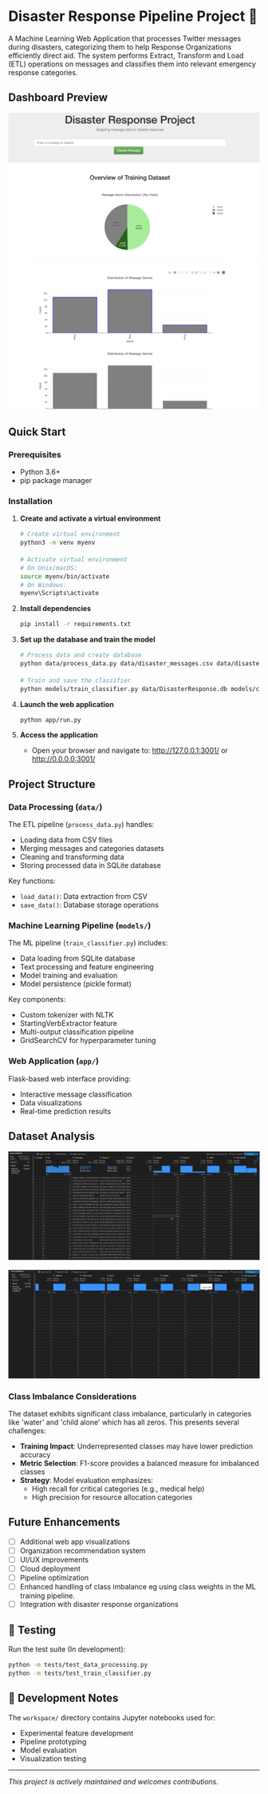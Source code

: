 # Disaster Response Pipeline Project 🚨

A Machine Learning Web Application that processes Twitter messages during disasters, categorizing them to help Response Organizations efficiently direct aid. The system performs Extract, Transform and Load (ETL) operations on messages and classifies them into relevant emergency response categories.

## Dashboard Preview

![Disaster Response Dashboard](assets/DisasterResponseDashboard.png)
![Analysis Plots](assets/Plots.png)



## Quick Start

### Prerequisites

- Python 3.6+
- pip package manager

### Installation

1. **Create and activate a virtual environment**
   ```bash
   # Create virtual environment
   python3 -m venv myenv
   
   # Activate virtual environment
   # On Unix/macOS:
   source myenv/bin/activate
   # On Windows:
   myenv\Scripts\activate
   ```

2. **Install dependencies**
   ```bash
   pip install -r requirements.txt
   ```

3. **Set up the database and train the model**
   ```bash
   # Process data and create database
   python data/process_data.py data/disaster_messages.csv data/disaster_categories.csv data/DisasterResponse.db
   
   # Train and save the classifier
   python models/train_classifier.py data/DisasterResponse.db models/classifier.pkl
   ```

4. **Launch the web application**
   ```bash
   python app/run.py
   ```

5. **Access the application**
   - Open your browser and navigate to: http://127.0.0.1:3001/ or http://0.0.0.0:3001/

## Project Structure

### Data Processing (`data/`)
The ETL pipeline (`process_data.py`) handles:
- Loading data from CSV files
- Merging messages and categories datasets
- Cleaning and transforming data
- Storing processed data in SQLite database

Key functions:
- `load_data()`: Data extraction from CSV
- `save_data()`: Database storage operations

### Machine Learning Pipeline (`models/`)
The ML pipeline (`train_classifier.py`) includes:
- Data loading from SQLite database
- Text processing and feature engineering
- Model training and evaluation
- Model persistence (pickle format)

Key components:
- Custom tokenizer with NLTK
- StartingVerbExtractor feature
- Multi-output classification pipeline
- GridSearchCV for hyperparameter tuning

### Web Application (`app/`)
Flask-based web interface providing:
- Interactive message classification
- Data visualizations
- Real-time prediction results

## Dataset Analysis

![Data Distribution 1](assets/data_summary_1.png)
<br><br>
![Data Distribution 2](assets/data_summary_2.png)



### Class Imbalance Considerations
The dataset exhibits significant class imbalance, particularly in categories like 'water' and 'child alone' which has all zeros. This presents several challenges:

- **Training Impact**: Underrepresented classes may have lower prediction accuracy
- **Metric Selection**: F1-score provides a balanced measure for imbalanced classes
- **Strategy**: Model evaluation emphasizes:
  - High recall for critical categories (e.g., medical help)
  - High precision for resource allocation categories

## Future Enhancements

- [ ] Additional web app visualizations
- [ ] Organization recommendation system
- [ ] UI/UX improvements
- [ ] Cloud deployment
- [ ] Pipeline optimization
- [ ] Enhanced handling of class imbalance eg using class weights in the ML training pipeline.
- [ ] Integration with disaster response organizations

## 🧪 Testing

Run the test suite (In development):
```bash
python -m tests/test_data_processing.py
python -m tests/test_train_classifier.py
```

## 📝 Development Notes

The `workspace/` directory contains Jupyter notebooks used for:
- Experimental feature development
- Pipeline prototyping
- Model evaluation
- Visualization testing

---
*This project is actively maintained and welcomes contributions.*
